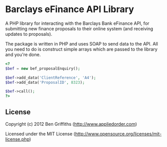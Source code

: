 Barclays eFinance API Library
=============================

A PHP library for interacting with the Barclays Bank eFinance API, for submitting new finance proposals to their online system (and receiving updates to proposals).

The package is written in PHP and uses SOAP to send data to the API. All you need to do is construct simple arrays which are passed to the library and you're done.

```php
<?
$bef = new bef_proposalEnquiry();

$bef->add_data('ClientReference', 'A4');
$bef->add_data('ProposalID', 8323);

$bef->call();
?>
```

## License

Copyright (c) 2012 Ben Griffiths (http://www.appliedorder.com)

Licensed under the MIT License (http://www.opensource.org/licenses/mit-license.php)